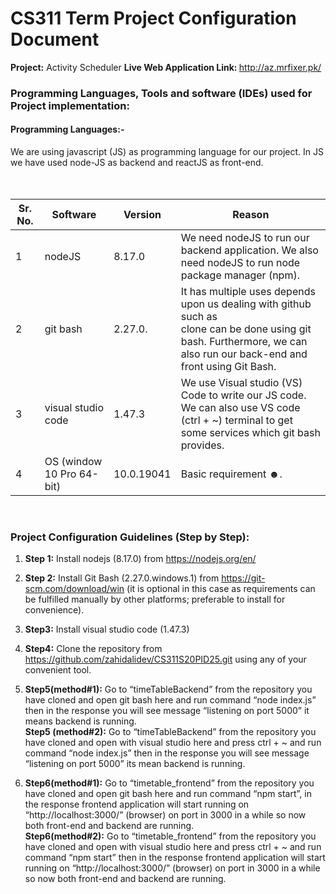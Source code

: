 # CS311 Term Project Configuration Document
<span><b>Project:</b> Activity Scheduler </span>
<span> <b> Live Web Application Link: </b> http://az.mrfixer.pk/ </span>
<h3>Programming Languages, Tools and software (IDEs) used for Project implementation: </h3>
<h4>Programming Languages:-</h4>
<span>We are using javascript (JS) as programming language for our project. In JS we have used node-JS as backend and reactJS as front-end.</h4></br></br></br>

| Sr. No. | Software                   | Version    | Reason                                                                                               | 
| ------- | -------------------------- | ---------- | ---------------------------------------------------------------------------------------------------  |
| 1       | nodeJS                     | 8.17.0     | We need nodeJS to run our backend application. We also need nodeJS to run node package manager (npm).|
| 2       | git bash                   | 2.27.0.    | It has multiple uses depends upon us dealing with github such as<br /> clone can be done using git bash. Furthermore, we can also run our back-end and front using Git Bash.|
| 3       | visual studio code         | 1.47.3     | We use Visual studio (VS) Code to write our JS code. We can also use VS code<br /> (ctrl + ~) terminal to get some services which git bash provides.|
| 4       |  OS (window 10 Pro 64-bit) | 10.0.19041 | Basic requirement ☻.|

<br>
<h3>Project Configuration Guidelines (Step by Step):</h3>

1. **Step 1:**  Install nodejs (8.17.0) from https://nodejs.org/en/
 
2. **Step 2:**  Install Git Bash  (2.27.0.windows.1)  from https://git-scm.com/download/win (it is optional in this case as requirements can be fulfilled manually by other platforms; preferable to install for convenience).
 
3.	**Step3:** Install visual studio code (1.47.3)
 
4.	**Step4:** Clone the repository from https://github.com/zahidalidev/CS311S20PID25.git using any of your convenient tool.

5.	**Step5(method#1):** Go to “timeTableBackend” from the repository you have cloned and open git bash here and run command “node index.js” then in the response you will see message “listening on port 5000” it means backend is running.<br>
   **Step5 (method#2):** Go to “timeTableBackend”  from the repository you have cloned  and open with visual studio here and press ctrl + ~ and run command “node index.js” then in the response you will see message “listening on port 5000” its mean backend is running.

6.	**Step6(method#1):** Go to “timetable_frontend” from the repository you have cloned and open git bash here and run command “npm start”, in the response frontend application will start running on “http://localhost:3000/” (browser) on port in 3000 in a while so now both front-end and backend are running.<br>
   **Step6(method#2):**  Go to “timetable_frontend”  from the repository you have cloned  and open with visual studio here and press ctrl + ~ and run command “npm start” then in the response frontend application will start running on “http://localhost:3000/” (browser) on port in 3000 in a while so now both front-end and backend are running. 




